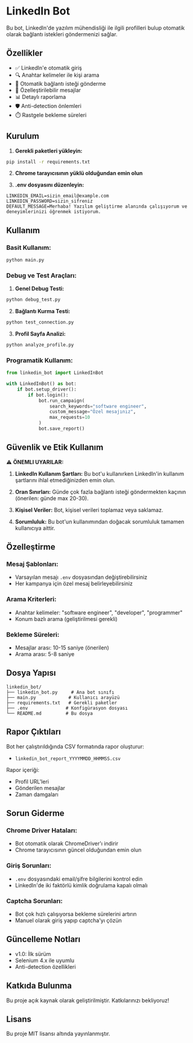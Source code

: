 # LinkedIn Bot

Bu bot, LinkedIn'de yazılım mühendisliği ile ilgili profilleri bulup otomatik olarak bağlantı istekleri göndermenizi sağlar.

## Özellikler

- ✅ LinkedIn'e otomatik giriş
- 🔍 Anahtar kelimeler ile kişi arama
- 📩 Otomatik bağlantı isteği gönderme
- 💬 Özelleştirilebilir mesajlar
- 📊 Detaylı raporlama
- 🛡️ Anti-detection önlemleri
- ⏱️ Rastgele bekleme süreleri

## Kurulum

1. **Gerekli paketleri yükleyin:**
```bash
pip install -r requirements.txt
```

2. **Chrome tarayıcısının yüklü olduğundan emin olun**

3. **.env dosyasını düzenleyin:**
```
LINKEDIN_EMAIL=sizin_email@example.com
LINKEDIN_PASSWORD=sizin_sifreniz
DEFAULT_MESSAGE=Merhaba! Yazılım geliştirme alanında çalışıyorum ve deneyimlerinizi öğrenmek istiyorum.
```

## Kullanım

### Basit Kullanım:
```bash
python main.py
```

### Debug ve Test Araçları:

1. **Genel Debug Testi:**
```bash
python debug_test.py
```

2. **Bağlantı Kurma Testi:**
```bash
python test_connection.py
```

3. **Profil Sayfa Analizi:**
```bash
python analyze_profile.py
```

### Programatik Kullanım:
```python
from linkedin_bot import LinkedInBot

with LinkedInBot() as bot:
    if bot.setup_driver():
        if bot.login():
            bot.run_campaign(
                search_keywords="software engineer",
                custom_message="Özel mesajınız",
                max_requests=10
            )
            bot.save_report()
```

## Güvenlik ve Etik Kullanım

⚠️ **ÖNEMLI UYARILAR:**

1. **LinkedIn Kullanım Şartları:** Bu bot'u kullanırken LinkedIn'in kullanım şartlarını ihlal etmediğinizden emin olun.

2. **Oran Sınırları:** Günde çok fazla bağlantı isteği göndermekten kaçının (önerilen: günde max 20-30).

3. **Kişisel Veriler:** Bot, kişisel verileri toplamaz veya saklamaz.

4. **Sorumluluk:** Bu bot'un kullanımından doğacak sorumluluk tamamen kullanıcıya aittir.

## Özelleştirme

### Mesaj Şablonları:
- Varsayılan mesajı `.env` dosyasından değiştirebilirsiniz
- Her kampanya için özel mesaj belirleyebilirsiniz

### Arama Kriterleri:
- Anahtar kelimeler: "software engineer", "developer", "programmer"
- Konum bazlı arama (geliştirilmesi gerekli)

### Bekleme Süreleri:
- Mesajlar arası: 10-15 saniye (önerilen)
- Arama arası: 5-8 saniye

## Dosya Yapısı

```
linkedin_bot/
├── linkedin_bot.py     # Ana bot sınıfı
├── main.py            # Kullanıcı arayüzü
├── requirements.txt   # Gerekli paketler
├── .env              # Konfigürasyon dosyası
└── README.md         # Bu dosya
```

## Rapor Çıktıları

Bot her çalıştırıldığında CSV formatında rapor oluşturur:
- `linkedin_bot_report_YYYYMMDD_HHMMSS.csv`

Rapor içeriği:
- Profil URL'leri
- Gönderilen mesajlar
- Zaman damgaları

## Sorun Giderme

### Chrome Driver Hataları:
- Bot otomatik olarak ChromeDriver'ı indirir
- Chrome tarayıcısının güncel olduğundan emin olun

### Giriş Sorunları:
- `.env` dosyasındaki email/şifre bilgilerini kontrol edin
- LinkedIn'de iki faktörlü kimlik doğrulama kapalı olmalı

### Captcha Sorunları:
- Bot çok hızlı çalışıyorsa bekleme sürelerini artırın
- Manuel olarak giriş yapıp captcha'yı çözün

## Güncelleme Notları

- v1.0: İlk sürüm
- Selenium 4.x ile uyumlu
- Anti-detection özellikleri

## Katkıda Bulunma

Bu proje açık kaynak olarak geliştirilmiştir. Katkılarınızı bekliyoruz!

## Lisans

Bu proje MIT lisansı altında yayınlanmıştır.
